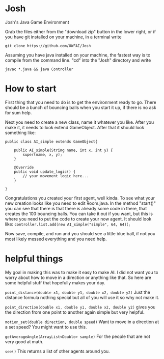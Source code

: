 # Josh
Josh's Java Game Environment

Grab the files either from the "download zip" button in the lower right,
or if you have git installed on your machine, in a terminal write

```git clone https://github.com/UWFAI/Josh```

Assuming you have java installed on your machine, the fastest way is to compile 
from the command line. "cd" into the "Josh" directory and write

```javac *.java && java Controller```

# How to start
First thing that you need to do is to get the environment ready to go. There should 
be a bunch of bouncing balls when you start it up, if there is no ask for sum help. 

Next you need to create a new class, name it whatever you like. After you make it, it
needs to look extend GameObject. After that it should look something like:
```
public class AI_simple extends GameObject{

	public AI_simple(String name, int x, int y) {
		super(name, x, y);
	}

	@Override
	public void update_logic() {
		// your movement logic here...
	}

}
```

Congratulations you created your first agent, well kinda. To see what your new
creation looks like you need to edit Room.java.
In the method "start()" you can see that there is that there is already some code
in there, that creates the 100 bouncing balls. You can take it out if you want, but
this is where you need to put the code to create your now agent. It should look like:
```controller.list.add(new AI_simple("simple", 64, 64));```

Now save, compile, and run and you should see a little blue ball, if not you most likely
messed everything and you need help.

# helpful things
My goal in making this was to make it easy to make AI. I did not want you to worry
about how to move in a direction or anything like that. So here are some helpful stuff
that hopefully makes your day.

```point_distance(double x1, double y1, double x2, double y2)```
Just the distance formula nothing special but all of you will use it so why not make it.

```point_direction(double x1, double y1, double x2, double y2)```
gives you the direction from one point to another again simple but very helpful.

```motion_set(double direction, double speed)```
Want to move in a direction at a set speed? You might want to use this.

```getAverageAngle(ArrayList<Double> sample)```
For the people that are not very good at math.

``` see() ```
This returns a list of other agents around you.








